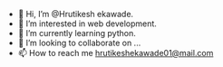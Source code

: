 - 👋 Hi, I’m @Hrutikesh ekawade.
- 👀 I’m interested in web development.
- 🌱 I’m currently learning python.
- 💞️ I’m looking to collaborate on ...
- 📫 How to reach me hrutikeshekawade01@mail.com

<!---
Hrushi0103/Hrushi0103 is a ✨ special ✨ repository because its `README.md` (this file) appears on your GitHub profile.
You can click the Preview link to take a look at your changes.
--->
